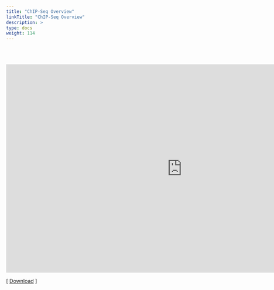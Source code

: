 ```yaml
---
title: "ChIP-Seq Overview"
linkTitle: "ChIP-Seq Overview"
description: >
type: docs
weight: 114
---
```


<br></br>

<iframe src="https://docs.google.com/presentation/d/e/2PACX-1vTAUOTr-ubM0vh7YfYEabenRRm8nx_oLFNQ89mtcynDoosECmG9an_kVeTohKXJUawrqbhJ9o_JUdO0/embed?start=false&loop=false&delayms=60000" frameborder="0" width="960" height="569" allowfullscreen="true" mozallowfullscreen="true" webkitallowfullscreen="true"></iframe>

[ [Download](https://docs.google.com/presentation/d/1E2O_PH-_G5hCoddkcNet9zBmHUdrOyHLs01EsIrzsKs/edit?usp=sharing) ]




